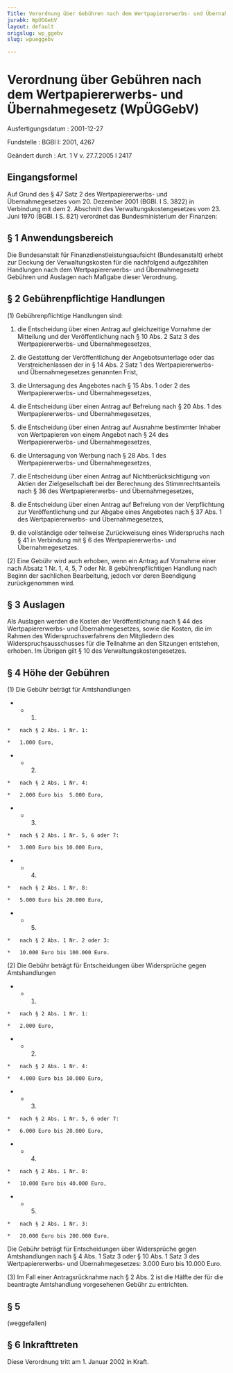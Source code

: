 ```yaml
---
Title: Verordnung über Gebühren nach dem Wertpapiererwerbs- und Übernahmegesetz
jurabk: WpÜGGebV
layout: default
origslug: wp_ggebv
slug: wpueggebv

---
```


# Verordnung über Gebühren nach dem Wertpapiererwerbs- und Übernahmegesetz (WpÜGGebV)

Ausfertigungsdatum
:   2001-12-27

Fundstelle
:   BGBl I: 2001, 4267

Geändert durch
:   Art. 1 V v. 27.7.2005 I 2417


## Eingangsformel

Auf Grund des § 47 Satz 2 des Wertpapiererwerbs- und Übernahmegesetzes
vom 20. Dezember 2001 (BGBl. I S. 3822) in Verbindung mit dem 2.
Abschnitt des Verwaltungskostengesetzes vom 23. Juni 1970 (BGBl. I S.
821) verordnet das Bundesministerium der Finanzen:


## § 1 Anwendungsbereich

Die Bundesanstalt für Finanzdienstleistungsaufsicht (Bundesanstalt)
erhebt zur Deckung der Verwaltungskosten für die nachfolgend
aufgezählten Handlungen nach dem Wertpapiererwerbs- und
Übernahmegesetz Gebühren und Auslagen nach Maßgabe dieser Verordnung.


## § 2 Gebührenpflichtige Handlungen

(1) Gebührenpflichtige Handlungen sind:

1.  die Entscheidung über einen Antrag auf gleichzeitige Vornahme der
    Mitteilung und der Veröffentlichung nach § 10 Abs. 2 Satz 3 des
    Wertpapiererwerbs- und Übernahmegesetzes,


2.  die Gestattung der Veröffentlichung der Angebotsunterlage oder das
    Verstreichenlassen der in § 14 Abs. 2 Satz 1 des Wertpapiererwerbs-
    und Übernahmegesetzes genannten Frist,


3.  die Untersagung des Angebotes nach § 15 Abs. 1 oder 2 des
    Wertpapiererwerbs- und Übernahmegesetzes,


4.  die Entscheidung über einen Antrag auf Befreiung nach § 20 Abs. 1 des
    Wertpapiererwerbs- und Übernahmegesetzes,


5.  die Entscheidung über einen Antrag auf Ausnahme bestimmter Inhaber von
    Wertpapieren von einem Angebot nach § 24 des Wertpapiererwerbs- und
    Übernahmegesetzes,


6.  die Untersagung von Werbung nach § 28 Abs. 1 des Wertpapiererwerbs-
    und Übernahmegesetzes,


7.  die Entscheidung über einen Antrag auf Nichtberücksichtigung von
    Aktien der Zielgesellschaft bei der Berechnung des Stimmrechtsanteils
    nach § 36 des Wertpapiererwerbs- und Übernahmegesetzes,


8.  die Entscheidung über einen Antrag auf Befreiung von der Verpflichtung
    zur Veröffentlichung und zur Abgabe eines Angebotes nach § 37 Abs. 1
    des Wertpapiererwerbs- und Übernahmegesetzes,


9.  die vollständige oder teilweise Zurückweisung eines Widerspruchs nach
    § 41 in Verbindung mit § 6 des Wertpapiererwerbs- und
    Übernahmegesetzes.




(2) Eine Gebühr wird auch erhoben, wenn ein Antrag auf Vornahme einer
nach Absatz 1 Nr. 1, 4, 5, 7 oder Nr. 8 gebührenpflichtigen Handlung
nach Beginn der sachlichen Bearbeitung, jedoch vor deren Beendigung
zurückgenommen wird.


## § 3 Auslagen

Als Auslagen werden die Kosten der Veröffentlichung nach § 44 des
Wertpapiererwerbs- und Übernahmegesetzes, sowie die Kosten, die im
Rahmen des Widerspruchsverfahrens den Mitgliedern des
Widerspruchsausschusses für die Teilnahme an den Sitzungen entstehen,
erhoben. Im Übrigen gilt § 10 des Verwaltungskostengesetzes.


## § 4 Höhe der Gebühren

(1) Die Gebühr beträgt für Amtshandlungen

*    *   1.

    *   nach § 2 Abs. 1 Nr. 1:

    *   1.000 Euro,


*    *   2.

    *   nach § 2 Abs. 1 Nr. 4:

    *   2.000 Euro bis  5.000 Euro,


*    *   3.

    *   nach § 2 Abs. 1 Nr. 5, 6 oder 7:

    *   3.000 Euro bis 10.000 Euro,


*    *   4.

    *   nach § 2 Abs. 1 Nr. 8:

    *   5.000 Euro bis 20.000 Euro,


*    *   5.

    *   nach § 2 Abs. 1 Nr. 2 oder 3:

    *   10.000 Euro bis 100.000 Euro.




(2) Die Gebühr beträgt für Entscheidungen über Widersprüche gegen
Amtshandlungen

*    *   1.

    *   nach § 2 Abs. 1 Nr. 1:

    *   2.000 Euro,


*    *   2.

    *   nach § 2 Abs. 1 Nr. 4:

    *   4.000 Euro bis 10.000 Euro,


*    *   3.

    *   nach § 2 Abs. 1 Nr. 5, 6 oder 7:

    *   6.000 Euro bis 20.000 Euro,


*    *   4.

    *   nach § 2 Abs. 1 Nr. 8:

    *   10.000 Euro bis 40.000 Euro,


*    *   5.

    *   nach § 2 Abs. 1 Nr. 3:

    *   20.000 Euro bis 200.000 Euro.



Die Gebühr beträgt für Entscheidungen über Widersprüche gegen
Amtshandlungen nach § 4 Abs. 1 Satz 3 oder § 10 Abs. 1 Satz 3 des
Wertpapiererwerbs- und Übernahmegesetzes: 3.000 Euro bis 10.000 Euro.

(3) Im Fall einer Antragsrücknahme nach § 2 Abs. 2 ist die Hälfte der
für die beantragte Amtshandlung vorgesehenen Gebühr zu entrichten.


## § 5

(weggefallen)


## § 6 Inkrafttreten

Diese Verordnung tritt am 1. Januar 2002 in Kraft.

